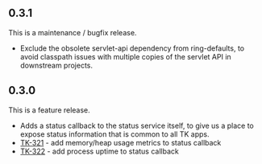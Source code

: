 ## 0.3.1

This is a maintenance / bugfix release.

* Exclude the obsolete servlet-api dependency from ring-defaults, to avoid
  classpath issues with multiple copies of the servlet API in downstream
  projects.

## 0.3.0

This is a feature release.

* Adds a status callback to the status service itself, to give us a place to
  expose status information that is common to all TK apps.
* [TK-321](https://tickets.puppetlabs.com/browse/TK-321) - add memory/heap
  usage metrics to status callback
* [TK-322](https://tickets.puppetlabs.com/browse/TK-322) - add process uptime
  to status callback
